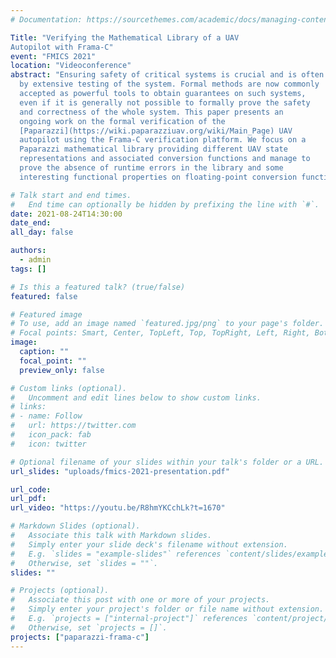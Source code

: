 ```yaml
---
# Documentation: https://sourcethemes.com/academic/docs/managing-content/

Title: "Verifying the Mathematical Library of a UAV
Autopilot with Frama-C"
event: "FMICS 2021"
location: "Videoconference" 
abstract: "Ensuring safety of critical systems is crucial and is often attained
  by extensive testing of the system. Formal methods are now commonly
  accepted as powerful tools to obtain guarantees on such systems,
  even if it is generally not possible to formally prove the safety
  and correctness of the whole system. This paper presents an
  ongoing work on the formal verification of the
  [Paparazzi](https://wiki.paparazziuav.org/wiki/Main_Page) UAV
  autopilot using the Frama-C verification platform. We focus on a
  Paparazzi mathematical library providing different UAV state
  representations and associated conversion functions and manage to
  prove the absence of runtime errors in the library and some
  interesting functional properties on floating-point conversion functions."

# Talk start and end times.
#   End time can optionally be hidden by prefixing the line with `#`.
date: 2021-08-24T14:30:00
date_end: 
all_day: false

authors: 
  - admin
tags: []

# Is this a featured talk? (true/false)
featured: false

# Featured image
# To use, add an image named `featured.jpg/png` to your page's folder. 
# Focal points: Smart, Center, TopLeft, Top, TopRight, Left, Right, BottomLeft, Bottom, BottomRight.
image:
  caption: ""
  focal_point: ""
  preview_only: false

# Custom links (optional).
#   Uncomment and edit lines below to show custom links.
# links:
# - name: Follow
#   url: https://twitter.com
#   icon_pack: fab
#   icon: twitter

# Optional filename of your slides within your talk's folder or a URL.
url_slides: "uploads/fmics-2021-presentation.pdf"

url_code:
url_pdf:
url_video: "https://youtu.be/R8hmYKCchLk?t=1670"

# Markdown Slides (optional).
#   Associate this talk with Markdown slides.
#   Simply enter your slide deck's filename without extension.
#   E.g. `slides = "example-slides"` references `content/slides/example-slides.md`.
#   Otherwise, set `slides = ""`.
slides: ""

# Projects (optional).
#   Associate this post with one or more of your projects.
#   Simply enter your project's folder or file name without extension.
#   E.g. `projects = ["internal-project"]` references `content/project/deep-learning/index.md`.
#   Otherwise, set `projects = []`.
projects: ["paparazzi-frama-c"]
---
```


